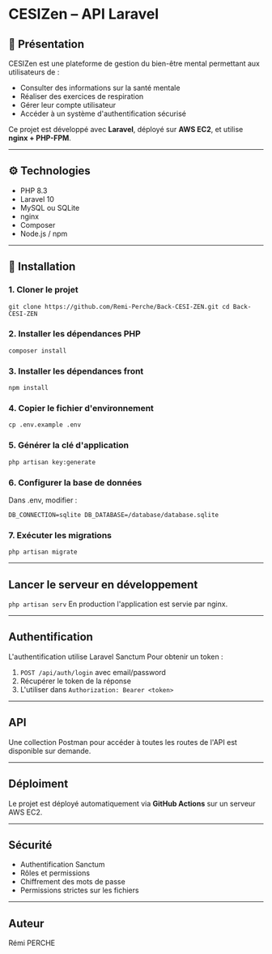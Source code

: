 # CESIZen – API Laravel

## 📘 Présentation

CESIZen est une plateforme de gestion du bien-être mental permettant aux utilisateurs de :
- Consulter des informations sur la santé mentale
- Réaliser des exercices de respiration
- Gérer leur compte utilisateur
- Accéder à un système d'authentification sécurisé

Ce projet est développé avec **Laravel**, déployé sur **AWS EC2**, et utilise **nginx + PHP-FPM**.

---

## ⚙️ Technologies

- PHP 8.3
- Laravel 10
- MySQL ou SQLite
- nginx
- Composer
- Node.js / npm

---

## 🚀 Installation

### 1. Cloner le projet

`
git clone https://github.com/Remi-Perche/Back-CESI-ZEN.git
cd Back-CESI-ZEN
`

### 2. Installer les dépendances PHP

`
composer install
`

### 3. Installer les dépendances front

`
npm install
`

### 4. Copier le fichier d'environnement

`
cp .env.example .env
`

### 5. Générer la clé d'application

`
php artisan key:generate
`

### 6. Configurer la base de données
Dans .env, modifier :

`
DB_CONNECTION=sqlite
DB_DATABASE=/database/database.sqlite
`

### 7. Exécuter les migrations

`
php artisan migrate
`

---

## Lancer le serveur en développement

`
php artisan serv
`
En production l'application est servie par nginx.

---

## Authentification
L'authentification utilise Laravel Sanctum
Pour obtenir un token :
1. `POST /api/auth/login` avec email/password
2. Récupérer le token de la réponse
3. L'utiliser dans `Authorization: Bearer <token>`

---

## API
Une collection Postman pour accéder à toutes les routes de l'API est disponible sur demande.

---

## Déploiment
Le projet est déployé automatiquement via **GitHub Actions** sur un serveur AWS EC2.

---

## Sécurité
* Authentification Sanctum
* Rôles et permissions
* Chiffrement des mots de passe
* Permissions strictes sur les fichiers

---

## Auteur

Rémi PERCHE